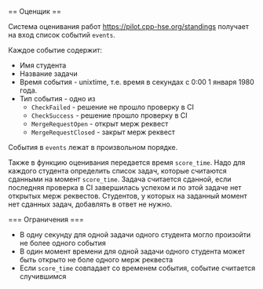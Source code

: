 == Оценщик ==

Система оценивания работ https://pilot.cpp-hse.org/standings получает на вход список событий `events`.

Каждое событие содержит:
- Имя студента
- Название задачи
- Время события - unixtime, т.е. время в секундах с 0:00 1 января 1980 года.
- Тип события - одно из
  - `CheckFailed` - решение не прошло проверку в CI
  - `CheckSuccess` - решение прошло проверку в CI
  - `MergeRequestOpen` - открыт мерж реквест
  - `MergeRequestClosed` - закрыт мерж реквест

События в `events` лежат в произвольном порядке.

Также в функцию оценивания передается время `score_time`. Надо для каждого студента определить список задач,
которые считаются сданными на момент `score_time`.
Задача считается сданной, если последняя проверка в CI завершилась успехом и по этой задаче нет открытых мерж реквестов.
Студентов, у которых на заданный момент нет сданных задач, добавлять в ответ не нужно.

=== Ограничения ===
- В одну секунду для одной задачи одного студента могло произойти не более одного события
- В один момент времени для одной задачи одного студента может быть открыто не боле одного мерж реквеста
- Если `score_time` совпадает со временем события, событие считается случившимся
